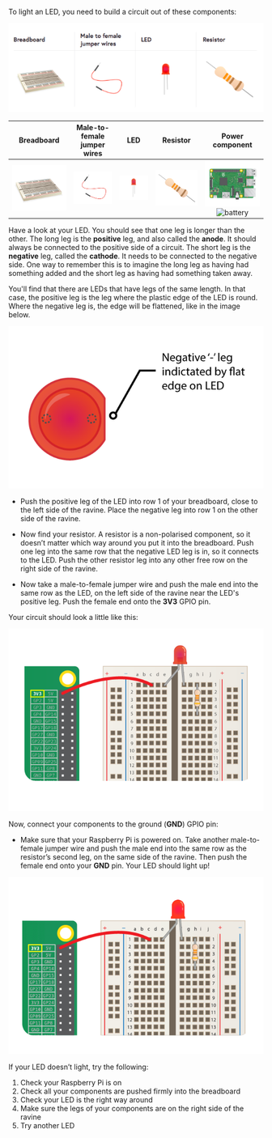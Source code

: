To light an LED, you need to build a circuit out of these components:

![Circuit Requirements](images/circuit-requirements.png)

| Breadboard                  | Male-to-female jumper wires | LED                         | Resistor                    | Power component             |
|:---------------------------:|:---------------------------:|:---------------------------:|:---------------------------:|:---------------------------:|
|![breadboard](images/breadboard.png)|![mfjumper](images/mfjumper.png)|![LED](images/led.png)|![resistor](images/resistor.png)|![raspberrypi](images/raspberrypi.png) ![battery](images/battery.png)|

Have a look at your LED. You should see that one leg is longer than the other. The long leg is the **positive** leg, and also called the **anode**. It should always be connected to the positive side of a circuit. The short leg is the **negative** leg,  called the **cathode**. It needs to be connected to the negative side. One way to remember this is to imagine the long leg as having had something added and the short leg as having had something taken away.

You'll find that there are LEDs that have legs of the same length. In that case, the positive leg is the leg where the plastic edge of the LED is round. Where the negative leg is, the edge will be flattened, like in the image below.

![LED Closeup](images/LEDcloseup.png)

+ Push the positive leg of the LED into row 1 of your breadboard, close to the left side of the ravine. Place the negative leg into row 1 on the other side of the ravine.

+ Now find your resistor. A resistor is a non-polarised component, so it doesn’t matter which way around you put it into the breadboard. Push one leg into the same row that the negative LED leg is in, so it connects to the LED. Push the other resistor leg into any other free row on the right side of the ravine.

+ Now take a male-to-female jumper wire and push the male end into the same row as the LED, on the left side of the ravine near the LED's positive leg. Push the female end onto the **3V3** GPIO pin.

Your circuit should look a little like this:

![Circuit Missing Ground](images/ground-missing.png)

Now, connect your components to the ground (**GND**) GPIO pin:

+ Make sure that your Raspberry Pi is powered on. Take another male-to-female jumper wire and push the male end into the same row as the resistor’s second leg, on the same side of the ravine. Then push the female end onto your **GND** pin. Your LED should light up!

![Circuit Current Flow](images/circuit-current-flow.gif)

If your LED doesn’t light, try the following:
1) Check your Raspberry Pi is on
2) Check all your components are pushed firmly into the breadboard
3) Check your LED is the right way around
4) Make sure the legs of your components are on the right side of the ravine
5) Try another LED
